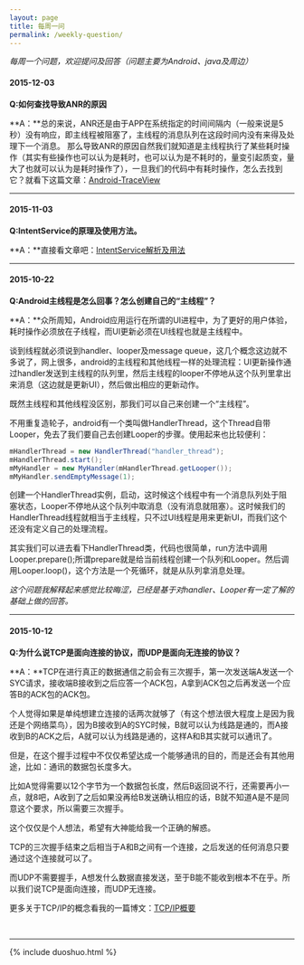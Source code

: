 ```yaml
---
layout: page
title: 每周一问
permalink: /weekly-question/
---
```


*每周一个问题，欢迎提问及回答（问题主要为Android、java及周边）*

#### 2015-12-03

**Q:如何查找导致ANR的原因**

**A：**总的来说，ANR还是由于APP在系统指定的时间间隔内（一般来说是5秒）没有响应，即主线程被阻塞了，主线程的消息队列在这段时间内没有来得及处理下一个消息。
那么导致ANR的原因自然我们就知道是主线程执行了某些耗时操作（其实有些操作也可以认为是耗时，也可以认为是不耗时的，量变引起质变，量大了也就可以认为是耗时操作了），一旦我们的代码中有耗时操作，怎么去找到它？就看下这篇文章：[Android-TraceView](http://blog.hikyson.cn/Android-TraceView%E7%9A%84%E4%BD%BF%E7%94%A8/)

---

#### 2015-11-03

**Q:IntentService的原理及使用方法。**

**A：**直接看文章吧：[IntentService解析及用法](http://blog.hikyson.cn/Intent-Service%E8%A7%A3%E6%9E%90%E5%8F%8A%E7%94%A8%E6%B3%95/)

---

#### 2015-10-22

**Q:Android主线程是怎么回事？怎么创建自己的“主线程”？**

**A：**众所周知，Android应用运行在所谓的UI进程中，为了更好的用户体验，耗时操作必须放在子线程，而UI更新必须在UI线程也就是主线程中。

谈到线程就必须说到handler、looper及message queue，这几个概念这边就不多说了，网上很多，android的主线程和其他线程一样的处理流程：UI更新操作通过handler发送到主线程的队列里，然后主线程的looper不停地从这个队列里拿出来消息（这边就是更新UI），然后做出相应的更新动作。

既然主线程和其他线程没区别，那我们可以自己来创建一个“主线程”。

不用重复造轮子，android有一个类叫做HandlerThread，这个Thread自带Looper，免去了我们要自己去创建Looper的步骤。使用起来也比较便利：

```java
mHandlerThread = new HandlerThread("handler_thread");
mHandlerThread.start();
mMyHandler = new MyHandler(mHandlerThread.getLooper());
mMyHandler.sendEmptyMessage(1);
```

创建一个HandlerThread实例，启动，这时候这个线程中有一个消息队列处于阻塞状态，Looper不停地从这个队列中取消息（没有消息就阻塞）。这时候我们的HandlerThread线程就相当于主线程，只不过UI线程是用来更新UI，而我们这个还没有定义自己的处理流程。

其实我们可以进去看下HandlerThread类，代码也很简单，run方法中调用Looper.prepare();所谓prepare就是给当前线程创建一个队列和Looper。然后调用Looper.loop()，这个方法是一个死循环，就是从队列拿消息处理。

*这个问题我解释起来感觉比较晦涩，已经是基于对handler、Looper有一定了解的基础上做的回答。*

---

#### 2015-10-12

**Q:为什么说TCP是面向连接的协议，而UDP是面向无连接的协议？**

**A：**TCP在进行真正的数据通信之前会有三次握手，第一次发送端A发送一个SYC请求，接收端B接收到之后应答一个ACK包，A拿到ACK包之后再发送一个应答B的ACK包的ACK包。

个人觉得如果是单纯想建立连接的话两次就够了（有这个想法很大程度上是因为我还是个网络菜鸟），因为B接收到A的SYC时候，B就可以认为线路是通的，而A接收到B的ACK之后，A就可以认为线路是通的，这样A和B其实就可以通讯了。

但是，在这个握手过程中不仅仅希望达成一个能够通讯的目的，而是还会有其他用途，比如：通讯的数据包长度多大。

比如A觉得需要以12个字节为一个数据包长度，然后B返回说不行，还需要再小一点，就8吧，A收到了之后如果没再给B发送确认相应的话，B就不知道A是不是同意这个要求，所以需要三次握手。

这个仅仅是个人想法，希望有大神能给我一个正确的解惑。

TCP的三次握手结束之后相当于A和B之间有一个连接，之后发送的任何消息只要通过这个连接就可以了。

而UDP不需要握手，A想发什么数据直接发送，至于B能不能收到根本不在乎。所以我们说TCP是面向连接，而UDP无连接。

更多关于TCP/IP的概念看我的一篇博文：[TCP/IP概要](http://blog.hikyson.cn/TCP-IP%E6%A6%82%E8%A6%81/)


<br/>
  
<hr/>

{% include duoshuo.html %}
